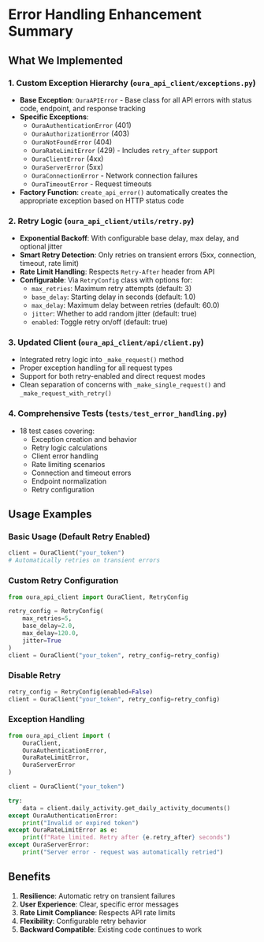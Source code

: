 # Error Handling Enhancement Summary

## What We Implemented

### 1. Custom Exception Hierarchy (`oura_api_client/exceptions.py`)
- **Base Exception**: `OuraAPIError` - Base class for all API errors with status code, endpoint, and response tracking
- **Specific Exceptions**:
  - `OuraAuthenticationError` (401)
  - `OuraAuthorizationError` (403)
  - `OuraNotFoundError` (404)
  - `OuraRateLimitError` (429) - Includes `retry_after` support
  - `OuraClientError` (4xx)
  - `OuraServerError` (5xx)
  - `OuraConnectionError` - Network connection failures
  - `OuraTimeoutError` - Request timeouts
- **Factory Function**: `create_api_error()` automatically creates the appropriate exception based on HTTP status code

### 2. Retry Logic (`oura_api_client/utils/retry.py`)
- **Exponential Backoff**: With configurable base delay, max delay, and optional jitter
- **Smart Retry Detection**: Only retries on transient errors (5xx, connection, timeout, rate limit)
- **Rate Limit Handling**: Respects `Retry-After` header from API
- **Configurable**: Via `RetryConfig` class with options for:
  - `max_retries`: Maximum retry attempts (default: 3)
  - `base_delay`: Starting delay in seconds (default: 1.0)
  - `max_delay`: Maximum delay between retries (default: 60.0)
  - `jitter`: Whether to add random jitter (default: true)
  - `enabled`: Toggle retry on/off (default: true)

### 3. Updated Client (`oura_api_client/api/client.py`)
- Integrated retry logic into `_make_request()` method
- Proper exception handling for all request types
- Support for both retry-enabled and direct request modes
- Clean separation of concerns with `_make_single_request()` and `_make_request_with_retry()`

### 4. Comprehensive Tests (`tests/test_error_handling.py`)
- 18 test cases covering:
  - Exception creation and behavior
  - Retry logic calculations
  - Client error handling
  - Rate limiting scenarios
  - Connection and timeout errors
  - Endpoint normalization
  - Retry configuration

## Usage Examples

### Basic Usage (Default Retry Enabled)
```python
client = OuraClient("your_token")
# Automatically retries on transient errors
```

### Custom Retry Configuration
```python
from oura_api_client import OuraClient, RetryConfig

retry_config = RetryConfig(
    max_retries=5,
    base_delay=2.0,
    max_delay=120.0,
    jitter=True
)
client = OuraClient("your_token", retry_config=retry_config)
```

### Disable Retry
```python
retry_config = RetryConfig(enabled=False)
client = OuraClient("your_token", retry_config=retry_config)
```

### Exception Handling
```python
from oura_api_client import (
    OuraClient,
    OuraAuthenticationError,
    OuraRateLimitError,
    OuraServerError
)

client = OuraClient("your_token")

try:
    data = client.daily_activity.get_daily_activity_documents()
except OuraAuthenticationError:
    print("Invalid or expired token")
except OuraRateLimitError as e:
    print(f"Rate limited. Retry after {e.retry_after} seconds")
except OuraServerError:
    print("Server error - request was automatically retried")
```

## Benefits
1. **Resilience**: Automatic retry on transient failures
2. **User Experience**: Clear, specific error messages
3. **Rate Limit Compliance**: Respects API rate limits
4. **Flexibility**: Configurable retry behavior
5. **Backward Compatible**: Existing code continues to work